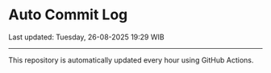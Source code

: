 # Auto Commit Log

Last updated: Tuesday, 26-08-2025 19:29 WIB

---

This repository is automatically updated every hour using GitHub Actions.
